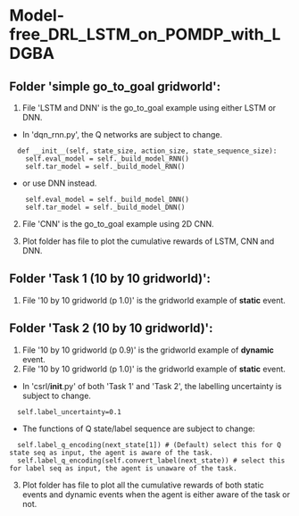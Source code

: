 # Model-free_DRL_LSTM_on_POMDP_with_LDGBA

## Folder 'simple go_to_goal gridworld':

1. File 'LSTM and DNN' is the go_to_goal example using either LSTM or DNN.

-  In 'dqn_rnn.py', the Q networks are subject to change.
```
  def __init__(self, state_size, action_size, state_sequence_size):
    self.eval_model = self._build_model_RNN()
    self.tar_model = self._build_model_RNN()
```
-  or use DNN instead.
```
    self.eval_model = self._build_model_DNN()
    self.tar_model = self._build_model_DNN()
```

2. File 'CNN' is the go_to_goal example using 2D CNN.

3. Plot folder has file to plot the cumulative rewards of LSTM, CNN and DNN.



## Folder 'Task 1 (10 by 10 gridworld)':
1. File '10 by 10 gridworld (p 1.0)' is the gridworld example of **static** event.
## Folder 'Task 2 (10 by 10 gridworld)':
1. File '10 by 10 gridworld (p 0.9)' is the gridworld example of **dynamic** event.
2. File '10 by 10 gridworld (p 1.0)' is the gridworld example of **static** event.

-  In 'csrl/__init__.py' of both 'Task 1' and 'Task 2', the labelling uncertainty is subject to change.
```
  self.label_uncertainty=0.1
```
-  The functions of Q state/label sequence are subject to change:

```
  self.label_q_encoding(next_state[1]) # (Default) select this for Q state seq as input, the agent is aware of the task.
  self.label_q_encoding(self.convert_label(next_state)) # select this for label seq as input, the agent is unaware of the task.
```
3. Plot folder has file to plot all the cumulative rewards of both static events and dynamic events when the agent is either aware of the task or not.
